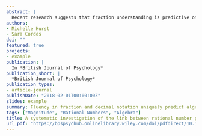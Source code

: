 ```yaml
---
abstract: |
  Recent research suggests that fraction understanding is predictive of algebra ability; however, the relative contributions of various aspects of rational number knowledge are unclear. Furthermore, whether this relationship is notation-dependent or rather relies upon a general understanding of rational numbers (independent of notation) is an open question. In this study, college students completed a rational number magnitude task, procedural arithmetic tasks in fraction and decimal notation, and an algebra assessment. Using these tasks, we measured three different aspects of rational number ability in both fraction and decimal notation: (1) acuity of underlying magnitude representations, (2) fluency with which symbols are mapped to the underlying magnitudes, and (3) fluency with arithmetic procedures. Analyses reveal that when looking at the measures of magnitude understanding, the relationship between adults’ rational number magnitude performance and algebra ability is dependent upon notation. However, once performance on arithmetic measures is included in the relationship, individual measures of magnitude understanding are no longer unique predictors of algebra performance. Furthermore, when including all measures simultaneously, results revealed that arithmetic fluency in both fraction and decimal notation each uniquely predicted algebra ability. Findings are the first to demonstrate a relationship between rational number understanding and algebra ability in adults while providing a clearer picture of the nature of this relationship.
authors:
- Michelle Hurst
- Sara Cordes
doi: ""
featured: true
projects:
- example
publication: |
  In *British Journal of Psychology*
publication_short: |
  *British Journal of Psychology*
publication_types: 
- article-journal
publishDate: "2018-02-01T00:00:00Z"
slides: example
summary: Fluency in fraction and decimal notation uniquely predict algebraic ability.
tags: ["Magnitude", "Rational Numbers", "Algebra"]
title: A systematic investigation of the link between rational number processing and algebra ability
url_pdf: "https://bpspsychub.onlinelibrary.wiley.com/doi/pdfdirect/10.1111/bjop.12244"
---
```

